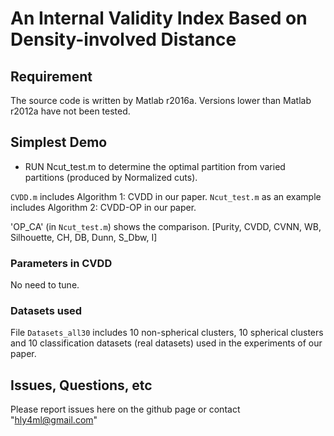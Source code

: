 # An Internal Validity Index Based on Density-involved Distance

## Requirement

The source code is written by Matlab r2016a. Versions lower than Matlab r2012a have not been tested.

## Simplest Demo

- RUN Ncut_test.m to determine the optimal partition from varied partitions (produced by Normalized cuts). 

`CVDD.m` includes Algorithm 1: CVDD in our paper.
`Ncut_test.m` as an example includes Algorithm 2: CVDD-OP in our paper.

'OP_CA' (in `Ncut_test.m`) shows the comparison. [Purity, CVDD, CVNN, WB, Silhouette, CH, DB, Dunn, S_Dbw, I]

### Parameters in CVDD

No need to tune.

### Datasets used

File `Datasets_all30` includes 10 non-spherical clusters, 10 spherical clusters and 10 classification datasets (real datasets) used in the experiments of our paper.


## Issues, Questions, etc

Please report issues here on the github page or contact "hly4ml@gmail.com"
